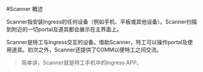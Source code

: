 #Scanner 概述

Scanner指安装Ingress的任何设备（例如手机、平板或其他设备）。Scanner扫描到附近的一切portal及道具都会展示在主界面上。

Scanner是特工与Ingress交互的设备。借助Scanner，特工可以操作portal及使用道具。初次之外，Scanner还提供了COMM以便特工之间交流。


> 简单讲，Scanner就是特工手机中的Ingress APP。
